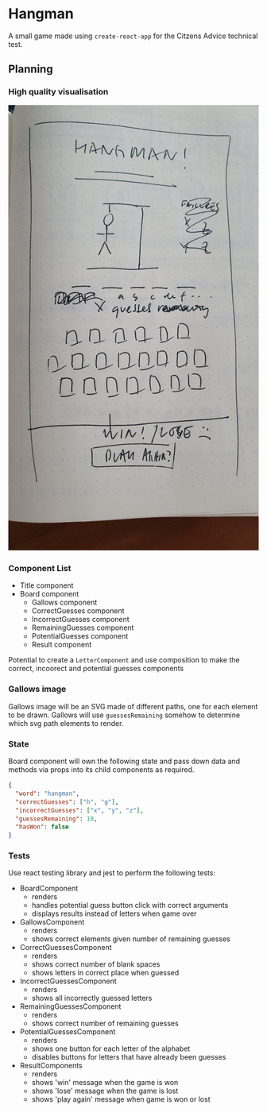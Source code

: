 # Hangman

A small game made using `create-react-app` for the Citzens Advice technical test.

## Planning

### High quality visualisation

![game visualisation](/docs/vis.jpg)

### Component List

- Title component
- Board component
  - Gallows component
  - CorrectGuesses component
  - IncorrectGuesses component
  - RemainingGuesses component
  - PotentialGuesses component
  - Result component

Potential to create a `LetterComponent` and use composition to make the correct, incoorect and potential guesses components

### Gallows image

Gallows image will be an SVG made of different paths, one for each element to be drawn. Gallows will use `guessesRemaining` somehow to determine which svg path elements to render.

### State

Board component will own the following state and pass down data and methods via props into its child components as required.

```json
{
  "word": "hangman",
  "correctGuesses": ["h", "g"],
  "incorrectGuesses": ["x", "y", "z"],
  "guessesRemaining": 10,
  "hasWon": false
}
```

### Tests

Use react testing library and jest to perform the following tests:

- BoardComponent
  - renders
  - handles potential guess button click with correct arguments
  - displays results instead of letters when game over
- GallowsComponent
  - renders
  - shows correct elements given number of remaining guesses
- CorrectGuessesComponent
  - renders
  - shows correct number of blank spaces
  - shows letters in correct place when guessed
- IncorrectGuessesComponent
  - renders
  - shows all incorrectly guessed letters
- RemainingGuessesComponent
  - renders
  - shows correct number of remaining guesses
- PotentialGuessesComponent
  - renders
  - shows one button for each letter of the alphabet
  - disables buttons for letters that have already been guesses
- ResultComponents
  - renders
  - shows 'win' message when the game is won
  - shows 'lose' message when the game is lost
  - shows 'play again' message when game is won or lost
